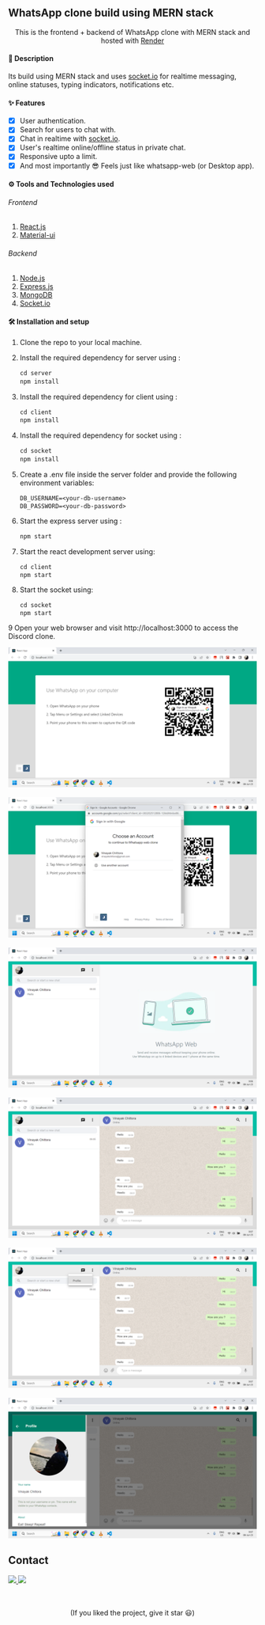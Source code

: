 
<b>WhatsApp clone build using MERN stack</b>
---

<p align='center'>
This is the frontend + backend of WhatsApp clone with MERN stack and hosted with <a href='https://www.render.com/' target='_blank'>Render</a>
</p>


#### 🧾 Description

Its build using MERN stack and uses <a href='https://socket.io/'>socket.io</a> for realtime messaging, online statuses, typing indicators, notifications etc.

#### ✨ Features

- [x] User authentication.
- [x] Search for users to chat with.
- [x] Chat in realtime with <a href='https://socket.io/'>socket.io</a>.
- [x] User's realtime online/offline status in private chat.
- [x] Responsive upto a limit.
- [x] And most importantly 😎 Feels just like whatsapp-web (or Desktop app).

#### ⚙ Tools and Technologies used

###### Frontend

1. [React.js](https://reactjs.org/)
2. [Material-ui](https://mui.com/)

###### Backend

1. [Node.js](https://nodejs.org/en/)
2. [Express.js](https://expressjs.com/)
3. [MongoDB](https://www.mongodb.com/)
5. [Socket.io](https://socket.io/)

#### 🛠 Installation and setup

1. Clone the repo to your local machine.
2. Install the required dependency for server using :

   ```javascript
   cd server
   npm install
   ```

3. Install the required dependency for client using :

   ```javascript
   cd client
   npm install
   ```

4. Install the required dependency for socket using :

   ```javascript
   cd socket
   npm install
   ```

5. Create a .env file inside the server folder and provide the following environment variables:

   ```
   DB_USERNAME=<your-db-username>
   DB_PASSWORD=<your-db-password>
   
   ```

6. Start the express server using :

   ```javascript
   npm start
   ```

7. Start the react development server using:

   ```javascrip
   cd client
   npm start
   ```

8. Start the socket using:

   ```javascrip
   cd socket
   npm start
   ```
9 Open your web browser and visit http://localhost:3000 to access the Discord clone. 

<p align='center'>
<img src='./images/login-pannel.png' >
<br>
<br>
<img src='./images/authentication.png' >
<br>
<br>
<img src='./images/chat-and-user-frame.png' >
<br>
<br>
<img src='./images/chat.png' >
<br>
<br>
<img src='./images/profile-button.png' >
<br>
<br>
<img src='./images/user-profile.png' >
</p>

<!-- CONTACT -->
## Contact

<a target="_blank" href="https://www.linkedin.com/in/vinayak-chittora/">
 <img src="https://img.shields.io/badge/linkedin-%230077B5.svg?&style=for-the-badge&logo=linkedin&logoColor=white" />
</a>
<a target="_blank" href="mailto:vinayakchittora31@gmail.com">
 <img src="https://img.shields.io/badge/gmail-D14836?&style=for-the-badge&logo=gmail&logoColor=white" />
</a> 

<br>
<br>
<br>

<p align='center'>
(If you liked the project, give it star 😃)
</p>